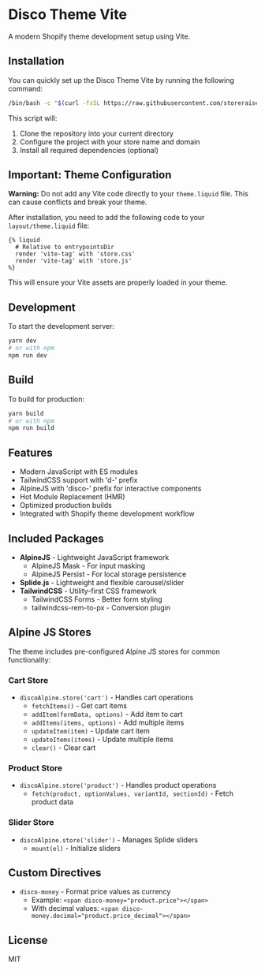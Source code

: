 # Disco Theme Vite

A modern Shopify theme development setup using Vite.

## Installation

You can quickly set up the Disco Theme Vite by running the following command:

```bash
/bin/bash -c "$(curl -fsSL https://raw.githubusercontent.com/storeraiser-team/disco-theme-vite/main/install.sh)"
```

This script will:
1. Clone the repository into your current directory
2. Configure the project with your store name and domain
3. Install all required dependencies (optional)

## Important: Theme Configuration

**Warning:** Do not add any Vite code directly to your `theme.liquid` file. This can cause conflicts and break your theme.

After installation, you need to add the following code to your `layout/theme.liquid` file:

```liquid
{% liquid
  # Relative to entrypointsDir
  render 'vite-tag' with 'store.css'
  render 'vite-tag' with 'store.js'
%}
```

This will ensure your Vite assets are properly loaded in your theme.

## Development

To start the development server:

```bash
yarn dev
# or with npm
npm run dev
```

## Build

To build for production:

```bash
yarn build
# or with npm
npm run build
```

## Features

- Modern JavaScript with ES modules
- TailwindCSS support with 'd-' prefix
- AlpineJS with 'disco-' prefix for interactive components
- Hot Module Replacement (HMR)
- Optimized production builds
- Integrated with Shopify theme development workflow

## Included Packages

- **AlpineJS** - Lightweight JavaScript framework
  - AlpineJS Mask - For input masking
  - AlpineJS Persist - For local storage persistence
- **Splide.js** - Lightweight and flexible carousel/slider
- **TailwindCSS** - Utility-first CSS framework
  - TailwindCSS Forms - Better form styling
  - tailwindcss-rem-to-px - Conversion plugin

## Alpine JS Stores

The theme includes pre-configured Alpine JS stores for common functionality:

### Cart Store
- `discoAlpine.store('cart')` - Handles cart operations
  - `fetchItems()` - Get cart items
  - `addItem(formData, options)` - Add item to cart
  - `addItems(items, options)` - Add multiple items
  - `updateItem(item)` - Update cart item
  - `updateItems(items)` - Update multiple items
  - `clear()` - Clear cart

### Product Store
- `discoAlpine.store('product')` - Handles product operations
  - `fetch(product, optionValues, variantId, sectionId)` - Fetch product data

### Slider Store
- `discoAlpine.store('slider')` - Manages Splide sliders
  - `mount(el)` - Initialize sliders

## Custom Directives

- `disco-money` - Format price values as currency
  - Example: `<span disco-money="product.price"></span>`
  - With decimal values: `<span disco-money.decimal="product.price_decimal"></span>`

## License

MIT